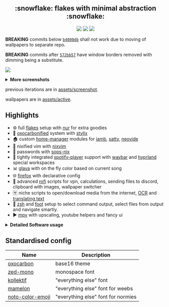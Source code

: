 <h2 align="center">:snowflake: flakes with minimal abstraction :snowflake:</h2>

<p align="center">
    <a href="https://nixos.org/">
        <img src="https://img.shields.io/badge/NixOS-24.11-informational.svg?style=for-the-badge&logo=nixos&color=161616&logoColor=42be65&labelColor=dde1e6"></a>
    <img src="https://img.shields.io/github/last-commit/71zenith/nix-dots?style=for-the-badge&labelColor=dde1e6&color=161616"/>
    <img src="https://img.shields.io/github/repo-size/71zenith/nix-dots?style=for-the-badge&labelColor=dde1e6&color=161616"/>
  </a>
</p>

**BREAKING**
commits below [`b4000db`](https://github.com/71zenith/nix-dots/tree/b4000db955f1c73714f25b612128b5c3d2c2050f) shall not work due to moving of
wallpapers to separate repo.

**BREAKING**
commits after [`572bb57`](https://github.com/71zenith/nix-dots/tree/572bb5783334bc753c511c11b504746c8ed69ed5) have window borders removed
with dimming being a substitute.

![](https://github.com/71zenith/walls/blob/master/screenshot/screenshot12.png?raw=true)

<details><summary><b>More screenshots</b></summary>

![](https://github.com/71zenith/walls/blob/master/screenshot/workflow/1.png?raw=true)

![](https://github.com/71zenith/walls/blob/master/screenshot/workflow/2.png?raw=true)

![](https://github.com/71zenith/walls/blob/master/screenshot/workflow/3.png?raw=true)

![](https://github.com/71zenith/walls/blob/master/screenshot/workflow/4.png?raw=true)
</details>

previous iterations are in [assets/screenshot](https://github.com/71zenith/assets/tree/master/screenshot).

wallpapers are in [assets/active](https://github.com/71zenith/assets/tree/master/active).

## Highlights
- ⚙️  full [flakes](https://wiki.nixos.org/wiki/Flakes) setup with [nur](https://github.com/nix-community/NUR) for extra goodies
- 🎨 [oxocarbonified](https://github.com/nyoom-engineering/base16-oxocarbon) system with [stylix](https://github.com/danth/stylix)
- 🏠 custom [home-manager](https://github.com/nix-community/home-manager) modules for [iamb](https://github.com/ulyssa/iamb), [satty](https://github.com/gabm/Satty), [neovide](https://github.com/neovide/neovide)
- 📝 nixified vim with [nixvim](https://github.com/nix-community/nixvim)
- 🔑 passwords with [sops-nix](https://github.com/Mic92/sops-nix)
- 🎼 tightly integrated [spotify-player](https://github.com/aome510/spotify-player) support with [waybar](https://github.com/Alexays/Waybar) and [hyprland](https://github.com/hyprwm/Hyprland) special workspaces
- 📊 [glava](https://github.com/jarcode-foss/glava) with on the fly color based on current song
- 🌐 [firefox](https://www.mozilla.org/en-US/firefox/) with declarative config
- 🚀 advanced [rofi](https://github.com/davatorium/rofi) scripts for vpn, calculations, sending files to discord, clipboard with images, wallpaper switcher
- 🈂️ niche scripts to open/download media from the internet, [OCR](https://github.com/tesseract-ocr/tesseract) and [translating text](https://github.com/soimort/translate-shell)
- 🐚 [zsh](http://www.zsh.org) and [foot](https://codeberg.org/dnkl/foot) setup to select command output, select files from output and navigate smartly.
- ▶️  [mpv](https://github.com/mpv-player/mpv) with upscaling, youtube helpers and fancy ui

<details><summary><b>Detailed Software usage</b></summary>

## Nix components
| Name                                                                   | Description                 |
|------------------------------------------------------------------------|-----------------------------|
| [flakes](https://wiki.nixos.org/wiki/Flakes)                           | channel manager             |
| [home-manager](https://github.com/nix-community/home-manager)          | manage dots                 |
| [stylix](https://github.com/danth/stylix)                              | auto themer                 |
| [nix-colors](https://github.com/Misterio77/nix-colors)                 | base 16 scheme              |
| [nixvim](https://github.com/nix-community/nixvim)                      | nvim config in nix          |
| [nur](https://github.com/nix-community/NUR)                            | nix user repository         |
| [nh](https://github.com/viperML/nh)                                    | nix helper                  |
| [sops-nix](https://github.com/Mic92/sops-nix)                          | secrets manager             |
| [nix-output-monitor](https://github.com/maralorn/nix-output-monitor)   | fancy nix output            |
| [direnv](https://github.com/nix-community/nix-direnv)                  | auto env switcher           |


## Programs
| Name                                                           | Description             |
|----------------------------------------------------------------|-------------------------|
| [hyprland](https://github.com/hyprwm/Hyprland)                 | compositor              |
| [firefox](https://www.mozilla.org/en-US/firefox/)              | web browser             |
| [neovide](https://github.com/neovide/neovide)                  | neovim gui              |
| [foot](https://codeberg.org/dnkl/foot)                         | terminal                |
| [zathura](https://pwmt.org/projects/zathura)                   | pdf/epub viewer         |
| [mpv](https://github.com/mpv-player/mpv)                       | media player (da goat)  |
| [rofi](https://github.com/davatorium/rofi)                     | custom launcher         |
| [satty](https://github.com/gabm/Satty)                         | annotation tool         |
| [calibre](https://github.com/kovidgoyal/calibre)               | ebook manager           |
| [fcitx5](https://github.com/fcitx/fcitx5)                      | japanese input          |
| [mako](https://github.com/emersion/mako)                       | notification daemon     |
| [nautilus](https://gitlab.gnome.org/GNOME/nautilus)            | gui file manager        |
| [neovim](https://github.com/neovim/neovim)                     | main text editor        |
| [iamb](https://github.com/ulyssa/iamb)                         | tui matrix client       |
| [fzf](https://github.com/junegunn/fzf)                         | fuzzy finder            |
| [glava](https://github.com/jarcode-foss/glava)                 | audio visualizer        |
| [ani-cli](https://github.com/pystardust/ani-cli)               | anime tool              |
| [zsh](http://www.zsh.org)                                      | shell                   |
| [spotify-player](https://github.com/aome510/spotify-player)    | spotify tui (love it)   |
| [yazi](https://github.com/sxyazi/yazi)                         | tui file manager        |
| [btop](https://github.com/aristocratos/btop)                   | resource monitor        |


## Rusty tools
| Name                                               | Description    |
|----------------------------------------------------|----------------|
| [eza](https://github.com/eza-community/eza)        | ls alter       |
| [duf](https://github.com/muesli/duf)               | df alter       |
| [zoxide](https://github.com/ajeetdsouza/zoxide)    | smarter cd     |
| [dust](https://github.com/bootandy/dust)           | du alter       |
| [fd](https://github.com/sharkdp/fd)                | find alter     |
| [rg](https://github.com/BurstSushi/ripgrep)        | grep alter     |
| [sd](https://github.com/chmln/sd)                  | sed alter      |

</details>


## Standardised config
| Name                                                                    | Description                        |
|-------------------------------------------------------------------------|------------------------------------|
| [oxocarbon](https://github.com/nyoom-engineering/base16-oxocarbon)      | base16 theme                       |
| [zed-mono](https://github.com/zed-industries/zed-fonts)                 | monospace font                     |
| [kollektif](https://unblast.com/kollektif-sans-typeface/)               | "everything else" font             |
| [mamelon](https://moji-waku.com/mamelon/index.html)                     | "everything else" font for weebs   |
| [noto-color-emoji](https://fonts.google.com/specimen/Noto+Color+Emoji)  | "everything else" font for normies |
